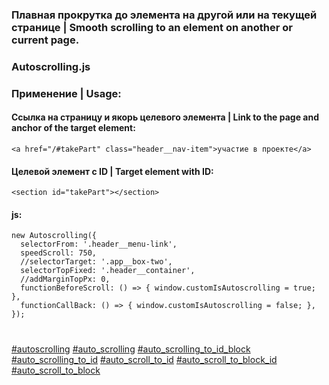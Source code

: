 ### Плавная прокрутка до элемента на другой или на текущей странице | Smooth scrolling to an element on another or current page.
### Autoscrolling.js

### Применение | Usage:
#### Ссылка на страницу и якорь целевого элемента | Link to the page and anchor of the target element:
```
<a href="/#takePart" class="header__nav-item">участие в проекте</a>
```

#### Целевой элемент с ID | Target element with ID:
```
<section id="takePart"></section>
```

#### js:
```
new Autoscrolling({
  selectorFrom: '.header__menu-link',
  speedScroll: 750,
  //selectorTarget: '.app__box-two',
  selectorTopFixed: '.header__container',
  //addMarginTopPx: 0,
  functionBeforeScroll: () => { window.customIsAutoscrolling = true; },
  functionCallBack: () => { window.customIsAutoscrolling = false; },
});
```
#
[#autoscrolling](https://snippets.cacher.io/snippet/6cf4733376ca1d55c7fe)
[#auto_scrolling](https://snippets.cacher.io/snippet/6cf4733376ca1d55c7fe)
[#auto_scrolling_to_id_block](https://snippets.cacher.io/snippet/6cf4733376ca1d55c7fe)
[#auto_scrolling_to_id](https://snippets.cacher.io/snippet/6cf4733376ca1d55c7fe)
[#auto_scroll_to_id](https://snippets.cacher.io/snippet/6cf4733376ca1d55c7fe)
[#auto_scroll_to_block_id](https://snippets.cacher.io/snippet/6cf4733376ca1d55c7fe)
[#auto_scroll_to_block](https://snippets.cacher.io/snippet/6cf4733376ca1d55c7fe)

